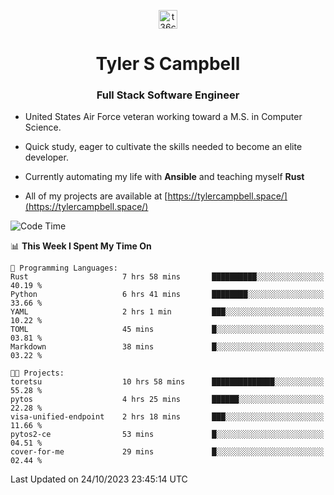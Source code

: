 <p align="center">
<a href="https://www.linkedin.com/in/t36campbell" target="blank"><img align="center" src="https://ik.imagekit.io/t36campbell/Portfolio/linkedin.png.original_m8bbGgPh6.png" alt="t36campbell" height="30" width="30" /></a>
</p>
<h1 align="center">Tyler S Campbell</h1>
<h3 align="center">Full Stack Software Engineer</h3>

* United States Air Force veteran working toward a M.S. in Computer Science.

* Quick study, eager to cultivate the skills needed to become an elite developer.

* Currently automating my life with **Ansible** and teaching myself **Rust**

* All of my projects are available at [https://tylercampbell.space/](https://tylercampbell.space/)

<!--START_SECTION:waka-->
![Code Time](http://img.shields.io/badge/Code%20Time-2%2C918%20hrs%2043%20mins-blue)

📊 **This Week I Spent My Time On** 

```text
💬 Programming Languages: 
Rust                     7 hrs 58 mins       ██████████░░░░░░░░░░░░░░░   40.19 % 
Python                   6 hrs 41 mins       ████████░░░░░░░░░░░░░░░░░   33.66 % 
YAML                     2 hrs 1 min         ███░░░░░░░░░░░░░░░░░░░░░░   10.22 % 
TOML                     45 mins             █░░░░░░░░░░░░░░░░░░░░░░░░   03.81 % 
Markdown                 38 mins             █░░░░░░░░░░░░░░░░░░░░░░░░   03.22 % 

🐱‍💻 Projects: 
toretsu                  10 hrs 58 mins      ██████████████░░░░░░░░░░░   55.28 % 
pytos                    4 hrs 25 mins       ██████░░░░░░░░░░░░░░░░░░░   22.28 % 
visa-unified-endpoint    2 hrs 18 mins       ███░░░░░░░░░░░░░░░░░░░░░░   11.66 % 
pytos2-ce                53 mins             █░░░░░░░░░░░░░░░░░░░░░░░░   04.51 % 
cover-for-me             29 mins             █░░░░░░░░░░░░░░░░░░░░░░░░   02.44 % 
```


 Last Updated on 24/10/2023 23:45:14 UTC
<!--END_SECTION:waka-->
